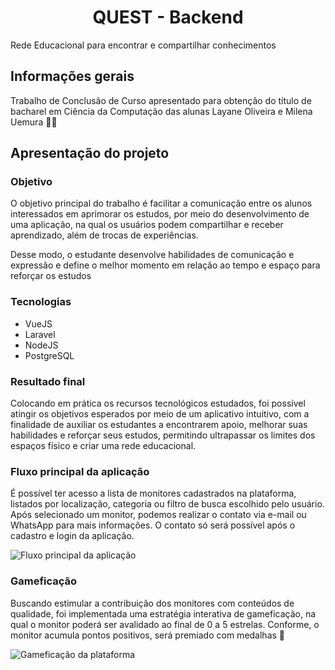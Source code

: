 <h1 align="center">QUEST - Backend</h1>
<span align="center"> Rede Educacional para encontrar e compartilhar conhecimentos</span>

<h2>Informações gerais</h2>
<p>Trabalho de Conclusão de Curso apresentado para obtenção do título de bacharel em Ciência da Computação das alunas Layane Oliveira e Milena Uemura 💃💃</p>

<h2>Apresentação do projeto</h2>
<h3>Objetivo</h3>
<p>O objetivo principal do trabalho é facilitar a comunicação entre os alunos interessados em aprimorar os estudos, por meio do desenvolvimento de uma aplicação, na qual os usuários podem compartilhar e receber aprendizado, além de trocas de experiências.</p>
<p>Desse modo, o estudante desenvolve habilidades de comunicação e expressão e define o melhor momento em relação ao tempo e espaço para reforçar os estudos</p>

<h3>Tecnologias</h3>
<ul>
  <li>VueJS</li>
  <li>Laravel</li>
  <li>NodeJS</li>
  <li>PostgreSQL</li>
</ul>

<h3>Resultado final</h3>
<p>Colocando em prática os recursos tecnológicos estudados, foi possível atingir os objetivos esperados por meio de um aplicativo intuitivo, com a finalidade de auxiliar os estudantes a encontrarem apoio, melhorar suas habilidades e reforçar seus estudos, permitindo ultrapassar os limites dos espaços físico e criar uma rede educacional.</p>

<h3>Fluxo principal da aplicação</h3>
<p>É possível ter acesso a lista de monitores cadastrados na plataforma, listados por localização, categoria ou filtro de busca escolhido pelo usuário. Após selecionado um monitor, podemos realizar o contato via e-mail ou WhatsApp para mais informações. O contato só será possível após o cadastro e login da aplicação.</p>
<img src="https://user-images.githubusercontent.com/45109055/80924014-288c9c00-8d5d-11ea-8ccc-85851304b4f1.png" alt="Fluxo principal da aplicação"/>

<h3>Gameficação</h3>
<p>Buscando estimular a contribuição dos monitores com conteúdos de qualidade, foi implementada uma estratégia interativa de gameficação, na qual o monitor poderá ser avalidado ao final de 0 a 5 estrelas. Conforme, o monitor acumula pontos positivos, será premiado com medalhas 🥇</p>
<img src="https://user-images.githubusercontent.com/45109055/80924353-cfbe0300-8d5e-11ea-93ce-efe68add4912.png" alt="Gameficação da plataforma"/>
